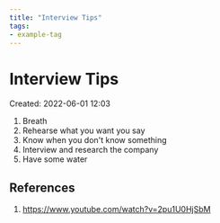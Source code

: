 ```yaml
---
title: "Interview Tips"
tags:
- example-tag
---
```


# Interview Tips
Created: 2022-06-01 12:03  

1. Breath
2. Rehearse what you want you say
3. Know when you don't know something
4. Interview and research the company
5. Have some water

## References
1. https://www.youtube.com/watch?v=2pu1U0HjSbM
